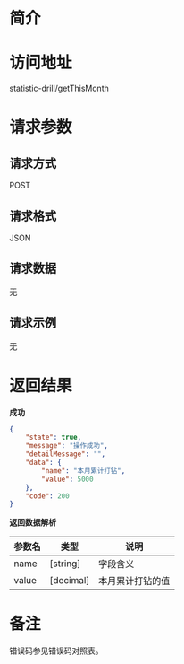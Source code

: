 # 简介

# 访问地址
statistic-drill/getThisMonth

# 请求参数

## 请求方式
POST

## 请求格式
JSON

## 请求数据
无

## 请求示例
无

# 返回结果
**成功**
```json
{
    "state": true,
    "message": "操作成功",
    "detailMessage": "",
    "data": {
        "name": "本月累计打钻",
        "value": 5000
    },
    "code": 200
}
```

**返回数据解析**

|参数名|类型|说明|
|-|-|-|
|name|[string]|字段含义|
|value|[decimal]|本月累计打钻的值|

# 备注
错误码参见错误码对照表。